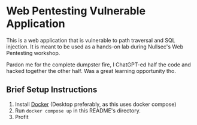 # Web Pentesting Vulnerable Application

This is a web application that is vulnerable to path traversal and SQL injection.
It is meant to be used as a hands-on lab during Nullsec's Web Pentesting workshop.

Pardon me for the complete dumpster fire, I ChatGPT-ed half the code and hacked together
the other half. Was a great learning opportunity tho.

## Brief Setup Instructions

1. Install [Docker](https://www.docker.com/products/docker-desktop/) (Desktop preferably, as this uses docker compose)
2. Run `docker compose up` in this README's directory.
3. Profit
